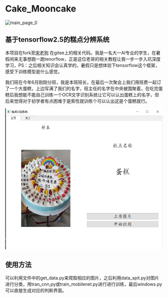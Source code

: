 # Cake_Mooncake
![main_page_0](https://socialify.git.ci/Season111/Cake_Mooncake/image?language=1&owner=1&stargazers=1&theme=Light)
## 基于tensorflow2.5的糕点分辨系统
本项目在fork至[宋老狗](https://gitee.com/song-laogou/vegetables_tf2.3) 在gitee上的相关代码。我是一名大一AI专业的学生，在暑假闲来无事想跑一跑tenorflow，正是这位老哥的相关教程让我一步一步入坑深度学习，PS：之后相关知识会认真学的，暑假只是想体验下tensorflow这个框架，感受下训练模型是什么感觉。

我们班在今年6月刚刚分班，我是本班班长，在最后一次聚会上我们用班费一起订了一个大蛋糕，上边写满了我们的名字，班主任的名字在中央被围聚着，在吃完蛋糕后我想能不能自己训练一个OCR文字识别系统让它可以认出蛋糕上的名字，但后来觉得对于初学者有点困难于是索性就训练个可以认出这是个蛋糕就行。

<img src="https://github.com/Season111/Cake_Mooncake/blob/main/images/%E8%AF%86%E5%88%AB%E7%BB%93%E6%9E%9C.png" width="600" height="450" alt="识别结果"/><br/>

## 使用方法
可以利用文件中的get_data.py来爬取相应的图片，之后利用data_spit.py对图片进行分类，用tran_cnn,py或train_mobilenet.py进行进行训练，最后windows.py可以直接生成对应的判断界面。



